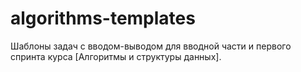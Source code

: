 # algorithms-templates
Шаблоны задач с вводом-выводом для вводной части и первого спринта курса [Алгоритмы и структуры данных].
